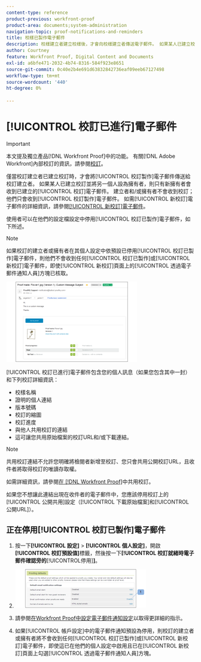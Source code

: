 ```yaml
---
content-type: reference
product-previous: workfront-proof
product-area: documents;system-administration
navigation-topic: proof-notifications-and-reminders
title: 校樣已製作電子郵件
description: 校樣建立者建立校樣後，才會向校樣建立者傳送電子郵件。 如果某人已建立校訂並將另一個人設為擁有者，則只有新擁有者會收到已建立校訂的電子郵件。 建立者和/或擁有者不會收到校訂；他們只會收到「校訂已製作」電子郵件。 如需新校訂電子郵件的詳細資訊，請參閱新校訂電子郵件。
author: Courtney
feature: Workfront Proof, Digital Content and Documents
exl-id: a6bfe471-2032-4b74-8316-584f923e8651
source-git-commit: 0c40e2b4e691d63832842736eaf09eeb67127498
workflow-type: tm+mt
source-wordcount: '440'
ht-degree: 0%

---
```


# [!UICONTROL 校訂已進行]電子郵件

>[!IMPORTANT]
>
>本文提及獨立產品[!DNL Workfront Proof]中的功能。 有關[!DNL Adobe Workfront]內部校訂的資訊，請參閱[校訂](../../../review-and-approve-work/proofing/proofing.md)。

僅當校訂建立者已建立校訂時，才會將[!UICONTROL 校訂製作]電子郵件傳送給校訂建立者。 如果某人已建立校訂並將另一個人設為擁有者，則只有新擁有者會收到已建立的[!UICONTROL 校訂]電子郵件。 建立者和/或擁有者不會收到校訂；他們只會收到[!UICONTROL 校訂製作]電子郵件。 如需[!UICONTROL 新校訂]電子郵件的詳細資訊，請參閱[[!UICONTROL 新校訂]電子郵件](../../../workfront-proof/wp-emailsntfctns/proof-notifications-and-reminders/new-proof-email.md)。

使用者可以在他們的設定檔設定中停用[!UICONTROL 校訂已製作]電子郵件，如下所述。

>[!NOTE]
>
> 如果校訂的建立者或擁有者在其個人設定中依預設已停用[!UICONTROL 校訂已製作]電子郵件，則他們不會收到任何[!UICONTROL 校訂已製作]或[!UICONTROL 新校訂]電子郵件，即使[!UICONTROL 新校訂]頁面上的[!UICONTROL 透過電子郵件通知人員]方塊已核取。

![Proof_Made_Email.png](assets/proof-made-email-350x214.png)

[!UICONTROL 校訂已進行]電子郵件包含您的個人訊息（如果您包含其中一封）和下列校訂詳細資訊：

* 校樣名稱
* 證明的個人連結
* 版本號碼
* 校訂的縮圖
* 校訂進度
* 與他人共用校訂的連結
* 這可讓您共用原始檔案的校訂URL和/或下載連結。

>[!NOTE]
>
> 共用校訂連結不允許您明確將檢閱者新增至校訂、您只會共用公開校訂URL，且收件者將取得校訂的唯讀存取權。

如需詳細資訊，請參閱[在 [!DNL Workfront Proof]](../../../workfront-proof/wp-work-proofsfiles/share-proofs-and-files/share-proof.md)中共用校訂。

如果您不想讓此連結出現在收件者的電子郵件中，您應該停用校訂上的[!UICONTROL 公開共用]設定（[!UICONTROL 下載原始檔案]和[!UICONTROL 公開URL]）。

## 正在停用[!UICONTROL 校訂已製作]電子郵件

1. 按一下&#x200B;**[!UICONTROL 設定]** > **[!UICONTROL 個人設定]**，開啟&#x200B;**[!UICONTROL 校訂預設值]**&#x200B;標籤，然後按一下&#x200B;**[!UICONTROL 校訂就緒時電子郵件確認旁的**&#x200B;[!UICONTROL &#x200B;停用&#x200B;]&#x200B;**]**。

1. ![Proof_Made_-_proofing_defaults.png](assets/proof-made---proofing-defaults-350x103.png)

1. 請參閱[在Workfront Proof中設定電子郵件通知設定](../../../workfront-proof/wp-emailsntfctns/email-alerts/config-email-notification-settings-wp.md)以取得更詳細的指示。
1. 如果[!UICONTROL 帳戶設定]中的電子郵件通知預設為停用，則校訂的建立者或擁有者將不會收到任何[!UICONTROL 校訂已製作]或[!UICONTROL 新校訂]電子郵件，即使這已在他們的個人設定中啟用且已在[!UICONTROL 新校訂]頁面上勾選[!UICONTROL 透過電子郵件通知人員]方塊。
